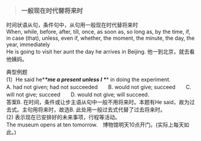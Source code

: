 >### 一般现在时代替将来时
 	
时间状语从句，条件句中，从句用一般现在时代替将来时 <br>
When, while, before, after, till, once, as soon as, so long as, by the time, if, in case (that), unless, even if, whether, the moment, the minute, the day, the year, immediately <br>
He is going to visit her aunt the day he arrives in Beijing. 他一到北京，就去看他姨妈。 <br>

典型例题 <br>
(1）He said he*___*me a present unless I *___* in doing the experiment. <br>
A. had not given; had not succeeded　　B. would not give; succeed　　C. will not give; succeed　　D. would not give; will succeed. <br>
答案B. 在时间，条件或让步主语从句中一般不用将来时。本题有He said，故为过去式。主句用将来时，故选B. 此处用一般过去式代替了过去将来时。 <br>
(2) 表示现在已安排好的未来事项，行程等活动。 <br>
The museum opens at ten tomorrow.　博物馆明天10点开门。(实际上每天如此。)
